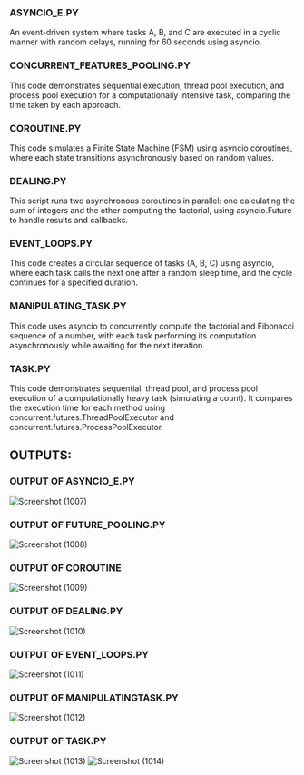 ### ASYNCIO_E.PY

An event-driven system where tasks A, B, and C are executed in a cyclic manner with random delays, running for 60 seconds using asyncio.

### CONCURRENT_FEATURES_POOLING.PY

This code demonstrates sequential execution, thread pool execution, and process pool execution for a computationally intensive task, comparing the time taken by each approach.

### COROUTINE.PY

This code simulates a Finite State Machine (FSM) using asyncio coroutines, where each state transitions asynchronously based on random values.

### DEALING.PY

This script runs two asynchronous coroutines in parallel: one calculating the sum of integers and the other computing the factorial, using asyncio.Future to handle results and callbacks.

### EVENT_LOOPS.PY

This code creates a circular sequence of tasks (A, B, C) using asyncio, where each task calls the next one after a random sleep time, and the cycle continues for a specified duration.

### MANIPULATING_TASK.PY

This code uses asyncio to concurrently compute the factorial and Fibonacci sequence of a number, with each task performing its computation asynchronously while awaiting for the next iteration.

### TASK.PY

This code demonstrates sequential, thread pool, and process pool execution of a computationally heavy task (simulating a count). It compares the execution time for each method using concurrent.futures.ThreadPoolExecutor and concurrent.futures.ProcessPoolExecutor.

## OUTPUTS:

### OUTPUT OF ASYNCIO_E.PY
![Screenshot (1007)](https://github.com/user-attachments/assets/087888f2-d870-44eb-adf8-266599997a53)

### OUTPUT OF FUTURE_POOLING.PY

![Screenshot (1008)](https://github.com/user-attachments/assets/e7ae9bc4-96b4-4122-81f3-083046bb4987)

### OUTPUT OF COROUTINE
![Screenshot (1009)](https://github.com/user-attachments/assets/80811986-1364-4b93-a260-a87d45508948)

### OUTPUT OF DEALING.PY
![Screenshot (1010)](https://github.com/user-attachments/assets/80b82e08-5111-496b-b47c-9aa4f772382c)

### OUTPUT OF EVENT_LOOPS.PY
![Screenshot (1011)](https://github.com/user-attachments/assets/1a9c62f9-a347-4b65-80b0-13a154ec78b9)

### OUTPUT OF MANIPULATINGTASK.PY
![Screenshot (1012)](https://github.com/user-attachments/assets/119c18f2-0463-4149-b940-551544b67288)

### OUTPUT OF TASK.PY
![Screenshot (1013)](https://github.com/user-attachments/assets/28182c3d-be7f-44cd-b490-27cf2c53f242)
![Screenshot (1014)](https://github.com/user-attachments/assets/e85bdb92-dcbb-406a-8b56-05eca12ce942)






